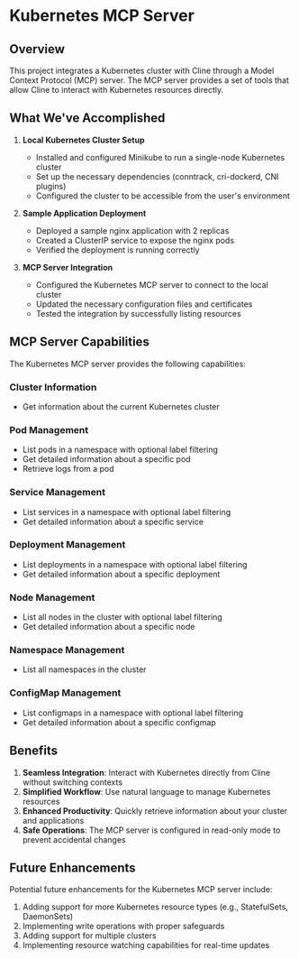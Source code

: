 # Kubernetes MCP Server

## Overview

This project integrates a Kubernetes cluster with Cline through a Model Context Protocol (MCP) server. The MCP server provides a set of tools that allow Cline to interact with Kubernetes resources directly.

## What We've Accomplished

1. **Local Kubernetes Cluster Setup**
   - Installed and configured Minikube to run a single-node Kubernetes cluster
   - Set up the necessary dependencies (conntrack, cri-dockerd, CNI plugins)
   - Configured the cluster to be accessible from the user's environment

2. **Sample Application Deployment**
   - Deployed a sample nginx application with 2 replicas
   - Created a ClusterIP service to expose the nginx pods
   - Verified the deployment is running correctly

3. **MCP Server Integration**
   - Configured the Kubernetes MCP server to connect to the local cluster
   - Updated the necessary configuration files and certificates
   - Tested the integration by successfully listing resources

## MCP Server Capabilities

The Kubernetes MCP server provides the following capabilities:

### Cluster Information
- Get information about the current Kubernetes cluster

### Pod Management
- List pods in a namespace with optional label filtering
- Get detailed information about a specific pod
- Retrieve logs from a pod

### Service Management
- List services in a namespace with optional label filtering
- Get detailed information about a specific service

### Deployment Management
- List deployments in a namespace with optional label filtering
- Get detailed information about a specific deployment

### Node Management
- List all nodes in the cluster with optional label filtering
- Get detailed information about a specific node

### Namespace Management
- List all namespaces in the cluster

### ConfigMap Management
- List configmaps in a namespace with optional label filtering
- Get detailed information about a specific configmap

## Benefits

1. **Seamless Integration**: Interact with Kubernetes directly from Cline without switching contexts
2. **Simplified Workflow**: Use natural language to manage Kubernetes resources
3. **Enhanced Productivity**: Quickly retrieve information about your cluster and applications
4. **Safe Operations**: The MCP server is configured in read-only mode to prevent accidental changes

## Future Enhancements

Potential future enhancements for the Kubernetes MCP server include:

1. Adding support for more Kubernetes resource types (e.g., StatefulSets, DaemonSets)
2. Implementing write operations with proper safeguards
3. Adding support for multiple clusters
4. Implementing resource watching capabilities for real-time updates
